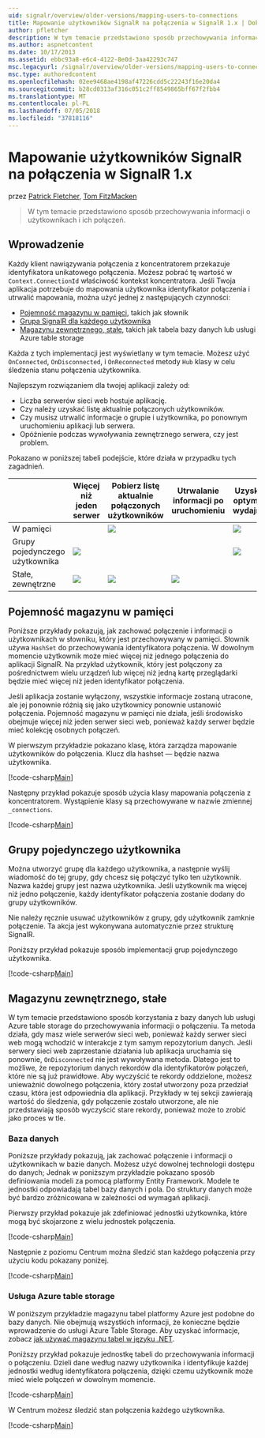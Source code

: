 ```yaml
---
uid: signalr/overview/older-versions/mapping-users-to-connections
title: Mapowanie użytkowników SignalR na połączenia w SignalR 1.x | Dokumentacja firmy Microsoft
author: pfletcher
description: W tym temacie przedstawiono sposób przechowywania informacji o użytkownikach i ich połączeń.
ms.author: aspnetcontent
ms.date: 10/17/2013
ms.assetid: ebbc93a8-e6c4-4122-8e0d-3aa42293c747
msc.legacyurl: /signalr/overview/older-versions/mapping-users-to-connections
msc.type: authoredcontent
ms.openlocfilehash: 02ee9468ae4198af47226cdd5c22243f16e20da4
ms.sourcegitcommit: b28cd0313af316c051c2ff8549865bff67f2fbb4
ms.translationtype: MT
ms.contentlocale: pl-PL
ms.lasthandoff: 07/05/2018
ms.locfileid: "37818116"
---
```

<a name="mapping-signalr-users-to-connections-in-signalr-1x"></a>Mapowanie użytkowników SignalR na połączenia w SignalR 1.x
====================
przez [Patrick Fletcher](https://github.com/pfletcher), [Tom FitzMacken](https://github.com/tfitzmac)

> W tym temacie przedstawiono sposób przechowywania informacji o użytkownikach i ich połączeń.


## <a name="introduction"></a>Wprowadzenie

Każdy klient nawiązywania połączenia z koncentratorem przekazuje identyfikatora unikatowego połączenia. Możesz pobrać tę wartość w `Context.ConnectionId` właściwość kontekst koncentratora. Jeśli Twoja aplikacja potrzebuje do mapowania użytkownika identyfikator połączenia i utrwalić mapowania, można użyć jednej z następujących czynności:

- [Pojemność magazynu w pamięci](#inmemory), takich jak słownik
- [Grupa SignalR dla każdego użytkownika](#groups)
- [Magazynu zewnętrznego, stałe](#database), takich jak tabela bazy danych lub usługi Azure table storage

Każda z tych implementacji jest wyświetlany w tym temacie. Możesz użyć `OnConnected`, `OnDisconnected`, i `OnReconnected` metody `Hub` klasy w celu śledzenia stanu połączenia użytkownika.

Najlepszym rozwiązaniem dla twojej aplikacji zależy od:

- Liczba serwerów sieci web hostuje aplikację.
- Czy należy uzyskać listę aktualnie połączonych użytkowników.
- Czy musisz utrwalić informacje o grupie i użytkownika, po ponownym uruchomieniu aplikacji lub serwera.
- Opóźnienie podczas wywoływania zewnętrznego serwera, czy jest problem.

Pokazano w poniższej tabeli podejście, które działa w przypadku tych zagadnień.

|  | Więcej niż jeden serwer | Pobierz listę aktualnie połączonych użytkowników | Utrwalanie informacji po uruchomieniu | Uzyskania optymalnej wydajności |
| --- | --- | --- | --- | --- |
| W pamięci |  | ![](mapping-users-to-connections/_static/image1.png) |  | ![](mapping-users-to-connections/_static/image2.png) |
| Grupy pojedynczego użytkownika | ![](mapping-users-to-connections/_static/image3.png) |  |  | ![](mapping-users-to-connections/_static/image4.png) |
| Stałe, zewnętrzne | ![](mapping-users-to-connections/_static/image5.png) | ![](mapping-users-to-connections/_static/image6.png) | ![](mapping-users-to-connections/_static/image7.png) |  |

<a id="inmemory"></a>

## <a name="in-memory-storage"></a>Pojemność magazynu w pamięci

Poniższe przykłady pokazują, jak zachować połączenie i informacji o użytkownikach w słowniku, który jest przechowywany w pamięci. Słownik używa `HashSet` do przechowywania identyfikatora połączenia. W dowolnym momencie użytkownik może mieć więcej niż jednego połączenia do aplikacji SignalR. Na przykład użytkownik, który jest połączony za pośrednictwem wielu urządzeń lub więcej niż jedną kartę przeglądarki będzie mieć więcej niż jeden identyfikator połączenia.

Jeśli aplikacja zostanie wyłączony, wszystkie informacje zostaną utracone, ale jej ponownie różnią się jako użytkownicy ponownie ustanowić połączenia. Pojemność magazynu w pamięci nie działa, jeśli środowisko obejmuje więcej niż jeden serwer sieci web, ponieważ każdy serwer będzie mieć kolekcję osobnych połączeń.

W pierwszym przykładzie pokazano klasę, która zarządza mapowanie użytkowników do połączenia. Klucz dla hashset — będzie nazwa użytkownika.

[!code-csharp[Main](mapping-users-to-connections/samples/sample1.cs)]

Następny przykład pokazuje sposób użycia klasy mapowania połączenia z koncentratorem. Wystąpienie klasy są przechowywane w nazwie zmiennej `_connections`.

[!code-csharp[Main](mapping-users-to-connections/samples/sample2.cs)]

<a id="groups"></a>

## <a name="single-user-groups"></a>Grupy pojedynczego użytkownika

Można utworzyć grupę dla każdego użytkownika, a następnie wyślij wiadomość do tej grupy, gdy chcesz się połączyć tylko ten użytkownik. Nazwa każdej grupy jest nazwa użytkownika. Jeśli użytkownik ma więcej niż jedno połączenie, każdy identyfikator połączenia zostanie dodany do grupy użytkowników.

Nie należy ręcznie usuwać użytkowników z grupy, gdy użytkownik zamknie połączenie. Ta akcja jest wykonywana automatycznie przez strukturę SignalR.

Poniższy przykład pokazuje sposób implementacji grup pojedynczego użytkownika.

[!code-csharp[Main](mapping-users-to-connections/samples/sample3.cs)]

<a id="database"></a>

## <a name="permanent-external-storage"></a>Magazynu zewnętrznego, stałe

W tym temacie przedstawiono sposób korzystania z bazy danych lub usługi Azure table storage do przechowywania informacji o połączeniu. Ta metoda działa, gdy masz wiele serwerów sieci web, ponieważ każdy serwer sieci web mogą wchodzić w interakcje z tym samym repozytorium danych. Jeśli serwery sieci web zaprzestanie działania lub aplikacja uruchamia się ponownie, `OnDisconnected` nie jest wywoływana metoda. Dlatego jest to możliwe, że repozytorium danych rekordów dla identyfikatorów połączeń, które nie są już prawidłowe. Aby wyczyścić te rekordy oddzielone, możesz unieważnić dowolnego połączenia, który został utworzony poza przedział czasu, która jest odpowiednia dla aplikacji. Przykłady w tej sekcji zawierają wartość do śledzenia, gdy połączenie zostało utworzone, ale nie przedstawiają sposób wyczyścić stare rekordy, ponieważ może to zrobić jako proces w tle.

### <a name="database"></a>Baza danych

Poniższe przykłady pokazują, jak zachować połączenie i informacji o użytkownikach w bazie danych. Możesz użyć dowolnej technologii dostępu do danych; Jednak w poniższym przykładzie pokazano sposób definiowania modeli za pomocą platformy Entity Framework. Modele te jednostki odpowiadają tabel bazy danych i pola. Do struktury danych może być bardzo zróżnicowana w zależności od wymagań aplikacji.

Pierwszy przykład pokazuje jak zdefiniować jednostki użytkownika, które mogą być skojarzone z wielu jednostek połączenia.

[!code-csharp[Main](mapping-users-to-connections/samples/sample4.cs)]

Następnie z poziomu Centrum można śledzić stan każdego połączenia przy użyciu kodu pokazany poniżej.

[!code-csharp[Main](mapping-users-to-connections/samples/sample5.cs)]

### <a name="azure-table-storage"></a>Usługa Azure table storage

W poniższym przykładzie magazynu tabel platformy Azure jest podobne do bazy danych. Nie obejmują wszystkich informacji, że konieczne będzie wprowadzenie do usługi Azure Table Storage. Aby uzyskać informacje, zobacz [jak używać magazynu tabel w języku .NET](https://azure.microsoft.com/documentation/articles/storage-dotnet-how-to-use-tables/).

Poniższy przykład pokazuje jednostkę tabeli do przechowywania informacji o połączeniu. Dzieli dane według nazwy użytkownika i identyfikuje każdej jednostki według identyfikatora połączenia, dzięki czemu użytkownik może mieć wiele połączeń w dowolnym momencie.

[!code-csharp[Main](mapping-users-to-connections/samples/sample6.cs)]

W Centrum możesz śledzić stan połączenia każdego użytkownika.

[!code-csharp[Main](mapping-users-to-connections/samples/sample7.cs)]
